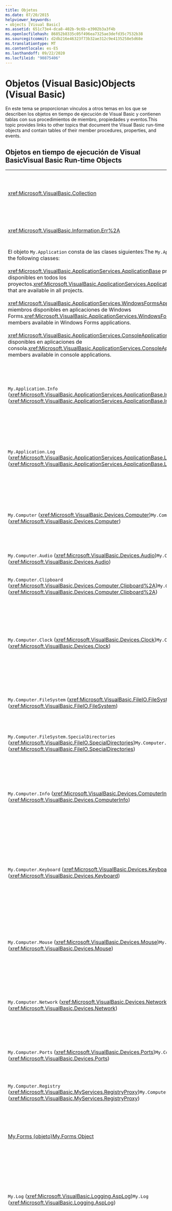 ```yaml
---
title: Objetos
ms.date: 07/20/2015
helpviewer_keywords:
- objects [Visual Basic]
ms.assetid: 651c73e4-dca8-402b-9c6b-e3902b3a3f4b
ms.openlocfilehash: 86852b8335c05f496ea7325ae3defd35c7532b38
ms.sourcegitcommit: d2db216e46323f73b32ae312c9e4135258e5d68e
ms.translationtype: MT
ms.contentlocale: es-ES
ms.lasthandoff: 09/22/2020
ms.locfileid: "90875406"
---
```

# <a name="objects-visual-basic"></a><span data-ttu-id="a175c-102">Objetos (Visual Basic)</span><span class="sxs-lookup"><span data-stu-id="a175c-102">Objects (Visual Basic)</span></span>

<span data-ttu-id="a175c-103">En este tema se proporcionan vínculos a otros temas en los que se describen los objetos en tiempo de ejecución de Visual Basic y contienen tablas con sus procedimientos de miembro, propiedades y eventos.</span><span class="sxs-lookup"><span data-stu-id="a175c-103">This topic provides links to other topics that document the Visual Basic run-time objects and contain tables of their member procedures, properties, and events.</span></span>  
  
## <a name="visual-basic-run-time-objects"></a><span data-ttu-id="a175c-104">Objetos en tiempo de ejecución de Visual Basic</span><span class="sxs-lookup"><span data-stu-id="a175c-104">Visual Basic Run-time Objects</span></span>  
  
|||  
|---|---|  
|<xref:Microsoft.VisualBasic.Collection>|<span data-ttu-id="a175c-105">Proporciona una cómoda manera de ver un grupo de elementos relacionado como un solo objeto.</span><span class="sxs-lookup"><span data-stu-id="a175c-105">Provides a convenient way to see a related group of items as a single object.</span></span>|  
|<xref:Microsoft.VisualBasic.Information.Err%2A>|<span data-ttu-id="a175c-106">Contiene información sobre los errores en tiempo de ejecución.</span><span class="sxs-lookup"><span data-stu-id="a175c-106">Contains information about run-time errors.</span></span>|  
|<span data-ttu-id="a175c-107">El objeto `My.Application` consta de las clases siguientes:</span><span class="sxs-lookup"><span data-stu-id="a175c-107">The `My.Application` object consists of the following classes:</span></span><br /><br /> <span data-ttu-id="a175c-108"><xref:Microsoft.VisualBasic.ApplicationServices.ApplicationBase> proporciona miembros que están disponibles en todos los proyectos.</span><span class="sxs-lookup"><span data-stu-id="a175c-108"><xref:Microsoft.VisualBasic.ApplicationServices.ApplicationBase> provides members that are available in all projects.</span></span><br /><br /> <span data-ttu-id="a175c-109"><xref:Microsoft.VisualBasic.ApplicationServices.WindowsFormsApplicationBase> proporciona miembros disponibles en aplicaciones de Windows Forms.</span><span class="sxs-lookup"><span data-stu-id="a175c-109"><xref:Microsoft.VisualBasic.ApplicationServices.WindowsFormsApplicationBase> provides members available in Windows Forms applications.</span></span><br /><br /> <span data-ttu-id="a175c-110"><xref:Microsoft.VisualBasic.ApplicationServices.ConsoleApplicationBase> proporciona miembros disponibles en aplicaciones de consola.</span><span class="sxs-lookup"><span data-stu-id="a175c-110"><xref:Microsoft.VisualBasic.ApplicationServices.ConsoleApplicationBase> provides members available in console applications.</span></span>|<span data-ttu-id="a175c-111">Proporciona datos asociados únicamente con la aplicación actual o el archivo DLL.</span><span class="sxs-lookup"><span data-stu-id="a175c-111">Provides data that is associated only with the current application or DLL.</span></span> <span data-ttu-id="a175c-112">No se puede modificar la información de nivel de sistema mediante `My.Application`.</span><span class="sxs-lookup"><span data-stu-id="a175c-112">No system-level information can be altered with `My.Application`.</span></span><br /><br /> <span data-ttu-id="a175c-113">Algunos miembros solo están disponibles para aplicaciones de consola o de Windows Forms.</span><span class="sxs-lookup"><span data-stu-id="a175c-113">Some members are available only for Windows Forms or console applications.</span></span>|  
|<span data-ttu-id="a175c-114">`My.Application.Info` (<xref:Microsoft.VisualBasic.ApplicationServices.ApplicationBase.Info%2A>)</span><span class="sxs-lookup"><span data-stu-id="a175c-114">`My.Application.Info` (<xref:Microsoft.VisualBasic.ApplicationServices.ApplicationBase.Info%2A>)</span></span>|<span data-ttu-id="a175c-115">Proporciona propiedades para obtener información sobre una la aplicación, como el número de versión, la descripción, los ensamblados cargados, etc.</span><span class="sxs-lookup"><span data-stu-id="a175c-115">Provides properties for getting the information about an application, such as the version number, description, loaded assemblies, and so on.</span></span>|  
|<span data-ttu-id="a175c-116">`My.Application.Log` (<xref:Microsoft.VisualBasic.ApplicationServices.ApplicationBase.Log%2A>)</span><span class="sxs-lookup"><span data-stu-id="a175c-116">`My.Application.Log` (<xref:Microsoft.VisualBasic.ApplicationServices.ApplicationBase.Log%2A>)</span></span>|<span data-ttu-id="a175c-117">Proporciona una propiedad y métodos para escribir información de eventos y excepciones en los agentes de escucha de registro de la aplicación.</span><span class="sxs-lookup"><span data-stu-id="a175c-117">Provides a property and methods to write event and exception information to the application's log listeners.</span></span>|  
|<span data-ttu-id="a175c-118">`My.Computer` (<xref:Microsoft.VisualBasic.Devices.Computer>)</span><span class="sxs-lookup"><span data-stu-id="a175c-118">`My.Computer` (<xref:Microsoft.VisualBasic.Devices.Computer>)</span></span>|<span data-ttu-id="a175c-119">Proporciona propiedades para manipular componentes del equipo, como el audio, el reloj, el teclado, el sistema de archivos, etc.</span><span class="sxs-lookup"><span data-stu-id="a175c-119">Provides properties for manipulating computer components such as audio, the clock, the keyboard, the file system, and so on.</span></span>|  
|<span data-ttu-id="a175c-120">`My.Computer.Audio` (<xref:Microsoft.VisualBasic.Devices.Audio>)</span><span class="sxs-lookup"><span data-stu-id="a175c-120">`My.Computer.Audio` (<xref:Microsoft.VisualBasic.Devices.Audio>)</span></span>|<span data-ttu-id="a175c-121">Proporciona métodos para reproducir sonidos.</span><span class="sxs-lookup"><span data-stu-id="a175c-121">Provides methods for playing sounds.</span></span>|  
|<span data-ttu-id="a175c-122">`My.Computer.Clipboard` (<xref:Microsoft.VisualBasic.Devices.Computer.Clipboard%2A>)</span><span class="sxs-lookup"><span data-stu-id="a175c-122">`My.Computer.Clipboard` (<xref:Microsoft.VisualBasic.Devices.Computer.Clipboard%2A>)</span></span>|<span data-ttu-id="a175c-123">Proporciona métodos para manipular el Portapapeles.</span><span class="sxs-lookup"><span data-stu-id="a175c-123">Provides methods for manipulating the Clipboard.</span></span>|  
|<span data-ttu-id="a175c-124">`My.Computer.Clock` (<xref:Microsoft.VisualBasic.Devices.Clock>)</span><span class="sxs-lookup"><span data-stu-id="a175c-124">`My.Computer.Clock` (<xref:Microsoft.VisualBasic.Devices.Clock>)</span></span>|<span data-ttu-id="a175c-125">Proporciona propiedades para obtener acceso a la hora local actual y al Horario universal coordinado (equivalente a la Hora del meridiano de Greenwich) desde el reloj del sistema.</span><span class="sxs-lookup"><span data-stu-id="a175c-125">Provides properties for accessing the current local time and Universal Coordinated Time (equivalent to Greenwich Mean Time) from the system clock.</span></span>|  
|<span data-ttu-id="a175c-126">`My.Computer.FileSystem` (<xref:Microsoft.VisualBasic.FileIO.FileSystem>)</span><span class="sxs-lookup"><span data-stu-id="a175c-126">`My.Computer.FileSystem` (<xref:Microsoft.VisualBasic.FileIO.FileSystem>)</span></span>|<span data-ttu-id="a175c-127">Proporciona propiedades y métodos para trabajar con unidades, archivos y directorios.</span><span class="sxs-lookup"><span data-stu-id="a175c-127">Provides properties and methods for working with drives, files, and directories.</span></span>|  
|<span data-ttu-id="a175c-128">`My.Computer.FileSystem.SpecialDirectories` (<xref:Microsoft.VisualBasic.FileIO.SpecialDirectories>)</span><span class="sxs-lookup"><span data-stu-id="a175c-128">`My.Computer.FileSystem.SpecialDirectories` (<xref:Microsoft.VisualBasic.FileIO.SpecialDirectories>)</span></span>|<span data-ttu-id="a175c-129">Proporciona propiedades para obtener acceso a directorios a los que suele hacerse referencia.</span><span class="sxs-lookup"><span data-stu-id="a175c-129">Provides properties for accessing commonly referenced directories.</span></span>|  
|<span data-ttu-id="a175c-130">`My.Computer.Info` (<xref:Microsoft.VisualBasic.Devices.ComputerInfo>)</span><span class="sxs-lookup"><span data-stu-id="a175c-130">`My.Computer.Info` (<xref:Microsoft.VisualBasic.Devices.ComputerInfo>)</span></span>|<span data-ttu-id="a175c-131">Proporciona propiedades para obtener información sobre la memoria, los ensamblados cargados, el nombre y el sistema operativo del equipo.</span><span class="sxs-lookup"><span data-stu-id="a175c-131">Provides properties for getting information about the computer's memory, loaded assemblies, name, and operating system.</span></span>|  
|<span data-ttu-id="a175c-132">`My.Computer.Keyboard` (<xref:Microsoft.VisualBasic.Devices.Keyboard>)</span><span class="sxs-lookup"><span data-stu-id="a175c-132">`My.Computer.Keyboard` (<xref:Microsoft.VisualBasic.Devices.Keyboard>)</span></span>|<span data-ttu-id="a175c-133">Proporciona propiedades para obtener acceso al estado actual del teclado, como las teclas que se han presionado, y proporciona un método para enviar pulsaciones de teclas a la ventana activa.</span><span class="sxs-lookup"><span data-stu-id="a175c-133">Provides properties for accessing the current state of the keyboard, such as what keys are currently pressed, and provides a method to send keystrokes to the active window.</span></span>|  
|<span data-ttu-id="a175c-134">`My.Computer.Mouse` (<xref:Microsoft.VisualBasic.Devices.Mouse>)</span><span class="sxs-lookup"><span data-stu-id="a175c-134">`My.Computer.Mouse` (<xref:Microsoft.VisualBasic.Devices.Mouse>)</span></span>|<span data-ttu-id="a175c-135">Proporciona propiedades para obtener información sobre el formato y la configuración del mouse instalado en el equipo local.</span><span class="sxs-lookup"><span data-stu-id="a175c-135">Provides properties for getting information about the format and configuration of the mouse that is installed on the local computer.</span></span>|  
|<span data-ttu-id="a175c-136">`My.Computer.Network` (<xref:Microsoft.VisualBasic.Devices.Network>)</span><span class="sxs-lookup"><span data-stu-id="a175c-136">`My.Computer.Network` (<xref:Microsoft.VisualBasic.Devices.Network>)</span></span>|<span data-ttu-id="a175c-137">Proporciona una propiedad, un evento y métodos para interactuar con la red a la que está conectado el equipo.</span><span class="sxs-lookup"><span data-stu-id="a175c-137">Provides a property, an event, and methods for interacting with the network to which the computer is connected.</span></span>|  
|<span data-ttu-id="a175c-138">`My.Computer.Ports` (<xref:Microsoft.VisualBasic.Devices.Ports>)</span><span class="sxs-lookup"><span data-stu-id="a175c-138">`My.Computer.Ports` (<xref:Microsoft.VisualBasic.Devices.Ports>)</span></span>|<span data-ttu-id="a175c-139">Proporciona una propiedad y un método para obtener acceso a los puertos serie del equipo.</span><span class="sxs-lookup"><span data-stu-id="a175c-139">Provides a property and a method for accessing the computer's serial ports.</span></span>|  
|<span data-ttu-id="a175c-140">`My.Computer.Registry` (<xref:Microsoft.VisualBasic.MyServices.RegistryProxy>)</span><span class="sxs-lookup"><span data-stu-id="a175c-140">`My.Computer.Registry` (<xref:Microsoft.VisualBasic.MyServices.RegistryProxy>)</span></span>|<span data-ttu-id="a175c-141">Proporciona propiedades y métodos para manipular el Registro.</span><span class="sxs-lookup"><span data-stu-id="a175c-141">Provides properties and methods for manipulating the registry.</span></span>|  
|[<span data-ttu-id="a175c-142">My.Forms (objeto)</span><span class="sxs-lookup"><span data-stu-id="a175c-142">My.Forms Object</span></span>](my-forms-object.md)|<span data-ttu-id="a175c-143">Proporciona propiedades para obtener acceso a una instancia de cada formulario Windows Forms declarado en el proyecto actual.</span><span class="sxs-lookup"><span data-stu-id="a175c-143">Provides properties for accessing an instance of each Windows Form declared in the current project.</span></span>|  
|<span data-ttu-id="a175c-144">`My.Log` (<xref:Microsoft.VisualBasic.Logging.AspLog>)</span><span class="sxs-lookup"><span data-stu-id="a175c-144">`My.Log` (<xref:Microsoft.VisualBasic.Logging.AspLog>)</span></span>|<span data-ttu-id="a175c-145">Proporciona una propiedad y métodos para escribir información de eventos y excepciones en los agentes de escucha de registro de la aplicación para aplicaciones web.</span><span class="sxs-lookup"><span data-stu-id="a175c-145">Provides a property and methods for writing event and exception information to the application's log listeners for Web applications.</span></span>|  
|[<span data-ttu-id="a175c-146">My.Request (objeto)</span><span class="sxs-lookup"><span data-stu-id="a175c-146">My.Request Object</span></span>](my-request-object.md)|<span data-ttu-id="a175c-147">Obtiene el objeto <xref:System.Web.HttpRequest> para la página solicitada.</span><span class="sxs-lookup"><span data-stu-id="a175c-147">Gets the <xref:System.Web.HttpRequest> object for the requested page.</span></span> <span data-ttu-id="a175c-148">Objeto `My.Request` que contiene información sobre la solicitud HTTP actual.</span><span class="sxs-lookup"><span data-stu-id="a175c-148">The `My.Request` object contains information about the current HTTP request.</span></span><br /><br /> <span data-ttu-id="a175c-149">El objeto `My.Request` solo está disponible para las aplicaciones ASP.NET.</span><span class="sxs-lookup"><span data-stu-id="a175c-149">The `My.Request` object is available only for ASP.NET applications.</span></span>|  
|[<span data-ttu-id="a175c-150">My.Resources (objeto)</span><span class="sxs-lookup"><span data-stu-id="a175c-150">My.Resources Object</span></span>](my-resources-object.md)|<span data-ttu-id="a175c-151">Proporciona propiedades y clases para obtener acceso a los recursos de una aplicación.</span><span class="sxs-lookup"><span data-stu-id="a175c-151">Provides properties and classes for accessing an application's resources.</span></span>|  
|[<span data-ttu-id="a175c-152">My.Response (objeto)</span><span class="sxs-lookup"><span data-stu-id="a175c-152">My.Response Object</span></span>](my-response-object.md)|<span data-ttu-id="a175c-153">Obtiene el objeto <xref:System.Web.HttpResponse> asociado al <xref:System.Web.UI.Page>.</span><span class="sxs-lookup"><span data-stu-id="a175c-153">Gets the <xref:System.Web.HttpResponse> object that is associated with the <xref:System.Web.UI.Page>.</span></span> <span data-ttu-id="a175c-154">Este objeto permite enviar datos de respuesta HTTP a un cliente y contiene información sobre esa respuesta.</span><span class="sxs-lookup"><span data-stu-id="a175c-154">This object allows you to send HTTP response data to a client and contains information about that response.</span></span><br /><br /> <span data-ttu-id="a175c-155">El objeto `My.Response` solo está disponible para las aplicaciones ASP.NET.</span><span class="sxs-lookup"><span data-stu-id="a175c-155">The `My.Response` object is available only for ASP.NET applications.</span></span>|  
|[<span data-ttu-id="a175c-156">My.Settings (objeto)</span><span class="sxs-lookup"><span data-stu-id="a175c-156">My.Settings Object</span></span>](my-settings-object.md)|<span data-ttu-id="a175c-157">Proporciona propiedades y métodos para obtener acceso a la configuración de una aplicación.</span><span class="sxs-lookup"><span data-stu-id="a175c-157">Provides properties and methods for accessing an application's settings.</span></span>|  
|<span data-ttu-id="a175c-158">`My.User` (<xref:Microsoft.VisualBasic.ApplicationServices.User>)</span><span class="sxs-lookup"><span data-stu-id="a175c-158">`My.User` (<xref:Microsoft.VisualBasic.ApplicationServices.User>)</span></span>|<span data-ttu-id="a175c-159">Proporciona acceso a información sobre el usuario actual.</span><span class="sxs-lookup"><span data-stu-id="a175c-159">Provides access to information about the current user.</span></span>|  
|[<span data-ttu-id="a175c-160">My.WebServices (objeto)</span><span class="sxs-lookup"><span data-stu-id="a175c-160">My.WebServices Object</span></span>](my-webservices-object.md)|<span data-ttu-id="a175c-161">Proporciona propiedades para crear y obtener acceso a una sola instancia de cada servicio web al que hace referencia el proyecto actual.</span><span class="sxs-lookup"><span data-stu-id="a175c-161">Provides properties for creating and accessing a single instance of each Web service that is referenced by the current project.</span></span>|  
|<xref:Microsoft.VisualBasic.FileIO.TextFieldParser>|<span data-ttu-id="a175c-162">Proporciona los métodos y propiedades para analizar archivos de texto estructurados.</span><span class="sxs-lookup"><span data-stu-id="a175c-162">Provides methods and properties for parsing structured text files.</span></span>|  
  
## <a name="see-also"></a><span data-ttu-id="a175c-163">Vea también</span><span class="sxs-lookup"><span data-stu-id="a175c-163">See also</span></span>

- [<span data-ttu-id="a175c-164">Referencia del lenguaje Visual Basic</span><span class="sxs-lookup"><span data-stu-id="a175c-164">Visual Basic Language Reference</span></span>](../index.md)
